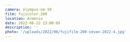 ```yaml
---
camera: olympus-om-10
film: fujicolor-200
location: Armenia
date: 2022-06-22 23:00:05
description: ''
photo: '/uploads/2022/06/fujifilm-200-sevan-2022-4.jpg'
---
```

